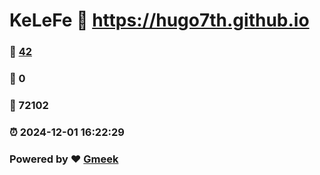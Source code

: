 # KeLeFe :link: https://hugo7th.github.io 
### :page_facing_up: [42](https://hugo7th.github.io/tag.html) 
### :speech_balloon: 0 
### :hibiscus: 72102 
### :alarm_clock: 2024-12-01 16:22:29 
### Powered by :heart: [Gmeek](https://github.com/Meekdai/Gmeek)
